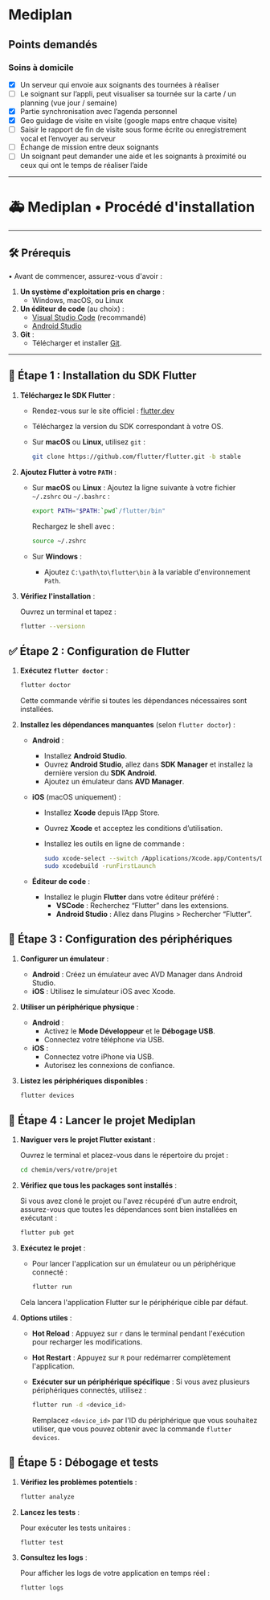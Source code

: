 # Mediplan

## Points demandés

### Soins à domicile

- [x] Un serveur qui envoie aux soignants des tournées à réaliser
- [ ] Le soignant sur l’appli, peut visualiser sa tournée sur la carte / un planning (vue jour / semaine)
- [x] Partie synchronisation avec l’agenda personnel
- [x] Geo guidage de visite en visite (google maps entre chaque visite)
- [ ] Saisir le rapport de fin de visite sous forme écrite ou enregistrement vocal et l’envoyer au serveur
- [ ] Échange de mission entre deux soignants
- [ ] Un soignant peut demander une aide et les soignants à proximité ou ceux qui ont le temps de réaliser l’aide

---

# 🚑 Mediplan • Procédé d'installation

---

## 🛠️ Prérequis

• Avant de commencer, assurez-vous d'avoir :

1. **Un système d'exploitation pris en charge** :
   - Windows, macOS, ou Linux
2. **Un éditeur de code** (au choix) :
   - [Visual Studio Code](https://code.visualstudio.com/) (recommandé)
   - [Android Studio](https://developer.android.com/studio)
3. **Git** :
   - Télécharger et installer [Git](https://git-scm.com/).

---

## 🔧 Étape 1 : Installation du SDK Flutter

1. **Téléchargez le SDK Flutter** :

   - Rendez-vous sur le site officiel : [flutter.dev](https://flutter.dev)
   - Téléchargez la version du SDK correspondant à votre OS.

   - Sur **macOS** ou **Linux**, utilisez `git` :

     ```bash
     git clone https://github.com/flutter/flutter.git -b stable
     ```

2. **Ajoutez Flutter à votre `PATH`** :

   - Sur **macOS** ou **Linux** : Ajoutez la ligne suivante à votre fichier `~/.zshrc` ou `~/.bashrc` :

     ```bash
     export PATH="$PATH:`pwd`/flutter/bin"
     ```

     Rechargez le shell avec :

     ```bash
     source ~/.zshrc
     ```

   - Sur **Windows** :
     - Ajoutez `C:\path\to\flutter\bin` à la variable d'environnement `Path`.

3. **Vérifiez l'installation** :

   Ouvrez un terminal et tapez :

   ```bash
   flutter --versionn
   ```

## ✅ Étape 2 : Configuration de Flutter

1. **Exécutez `flutter doctor`** :

   ```bash
   flutter doctor
   ```

   Cette commande vérifie si toutes les dépendances nécessaires sont installées.

2. **Installez les dépendances manquantes** (selon `flutter doctor`) :

   - **Android** :

     - Installez **Android Studio**.
     - Ouvrez **Android Studio**, allez dans **SDK Manager** et installez la dernière version du **SDK Android**.
     - Ajoutez un émulateur dans **AVD Manager**.

   - **iOS** (macOS uniquement) :

     - Installez **Xcode** depuis l’App Store.
     - Ouvrez **Xcode** et acceptez les conditions d’utilisation.
     - Installez les outils en ligne de commande :

       ```bash
       sudo xcode-select --switch /Applications/Xcode.app/Contents/Developer
       sudo xcodebuild -runFirstLaunch
       ```

   - **Éditeur de code** :
     - Installez le plugin **Flutter** dans votre éditeur préféré :
       - **VSCode** : Recherchez “Flutter” dans les extensions.
       - **Android Studio** : Allez dans Plugins > Rechercher “Flutter”.

## 📱 Étape 3 : Configuration des périphériques

1. **Configurer un émulateur** :

   - **Android** : Créez un émulateur avec AVD Manager dans Android Studio.
   - **iOS** : Utilisez le simulateur iOS avec Xcode.

2. **Utiliser un périphérique physique** :

   - **Android** :
     - Activez le **Mode Développeur** et le **Débogage USB**.
     - Connectez votre téléphone via USB.
   - **iOS** :
     - Connectez votre iPhone via USB.
     - Autorisez les connexions de confiance.

3. **Listez les périphériques disponibles** :

   ```bash
   flutter devices
   ```

## 🚀 Étape 4 : Lancer le projet Mediplan

1. **Naviguer vers le projet Flutter existant** :

   Ouvrez le terminal et placez-vous dans le répertoire du projet :

   ```bash
   cd chemin/vers/votre/projet
   ```

2. **Vérifiez que tous les packages sont installés** :

   Si vous avez cloné le projet ou l'avez récupéré d'un autre endroit, assurez-vous que toutes les dépendances sont bien installées en exécutant :

   ```bash
   flutter pub get
   ```

3. **Exécutez le projet** :

   - Pour lancer l'application sur un émulateur ou un périphérique connecté :

     ```bash
     flutter run
     ```

   Cela lancera l'application Flutter sur le périphérique cible par défaut.

4. **Options utiles** :

   - **Hot Reload** : Appuyez sur `r` dans le terminal pendant l'exécution pour recharger les modifications.
   - **Hot Restart** : Appuyez sur `R` pour redémarrer complètement l'application.
   - **Exécuter sur un périphérique spécifique** : Si vous avez plusieurs périphériques connectés, utilisez :

     ```bash
     flutter run -d <device_id>
     ```

     Remplacez `<device_id>` par l'ID du périphérique que vous souhaitez utiliser, que vous pouvez obtenir avec la commande `flutter devices`.

## 🐞 Étape 5 : Débogage et tests

1. **Vérifiez les problèmes potentiels** :

   ```bash
   flutter analyze
   ```

2. **Lancez les tests** :

   Pour exécuter les tests unitaires :

   ```bash
   flutter test
   ```

3. **Consultez les logs** :

   Pour afficher les logs de votre application en temps réel :

   ```bash
   flutter logs
   ```
